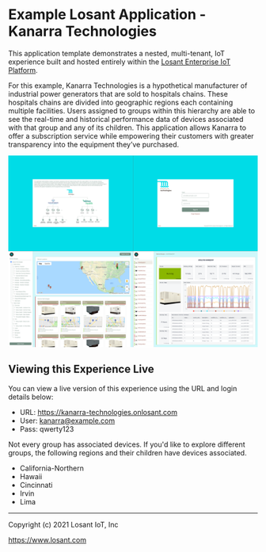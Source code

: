 # Example Losant Application - Kanarra Technologies

This application template demonstrates a nested, multi-tenant, IoT experience built and hosted entirely within the [Losant Enterprise IoT Platform](https://www.losant.com).

For this example, Kanarra Technologies is a hypothetical manufacturer of industrial power generators that are sold to hospitals chains. These hospitals chains are divided into geographic regions each containing multiple facilities. Users assigned to groups within this hierarchy are able to see the real-time and historical performance data of devices associated with that group and any of its children. This application allows Kanarra to offer a subscription service while empowering their customers with greater transparency into the equipment they’ve purchased.

![Kanarra Application Screenshots](https://raw.githubusercontent.com/Losant/example-application-kanarra-technologies/master/screenshot.png)

## Viewing this Experience Live

You can view a live version of this experience using the URL and login details below:

* URL: https://kanarra-technologies.onlosant.com
* User: kanarra@example.com
* Pass: qwerty123

Not every group has associated devices. If you'd like to explore different groups, the following regions and their children have devices associated.

* California-Northern
* Hawaii
* Cincinnati
* Irvin
* Lima

---

Copyright (c) 2021 Losant IoT, Inc

https://www.losant.com